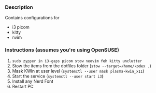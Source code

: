 ### Description
Contains configurations for
* i3 picom
* kitty
* nvim
### Instructions (assumes you're using OpenSUSE)
1. `sudo zypper in i3-gaps picom stow neovim feh kitty unclutter`
2. Stow the items from the dotfiles folder (`stow --target=/home/kodex .`)
4. Mask KWin at user level (`systemctl --user mask plasma-kwin_x11`)
5. Start the service (`systemctl --user start i3`)
6. Install any Nerd Font
7. Restart PC

